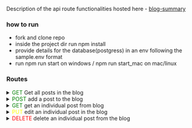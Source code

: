 Description of the api route functionalities hosted here - [blog-summary](https://blog-summary.tiiny.site/)

### how to run

- fork and clone repo
- inside the project dir run npm install
- provide details for the database(postgress) in an env following the sample.env format
- run npm run start on windows / npm run start_mac on mac/linux

### Routes

<details>
<summary> 
<font color="green">GET</font>
Get all posts in the blog</summary>
     
    description: this route gets all the post in the database and returns them in json format
    Path: /blog/posts

    `{
        "posts": [
            {
                "id": 1,
                "title": "my first blog",
                "content": "this is my test and first blog",
                "created_at": "2023-06-24T19:58:24.164Z",
                "updated_at": "2023-06-24T19:58:24.164Z"
            }
        ]
    }`

</details>

<details>
<summary>
<font color="green">POST</font>
add a post to the blog </summary>
    
    description: this route creates a new post with the following details - title, content, created_at, updated_at
    Path: /blog/post/create
    body: { title, content }
    
    `{
        "post":  {
                "id": 6,
                "title": "this is the 6th post",
                "content": "this is my test and 6th post blog",
                "created_at": "2023-06-24T19:58:24.164Z",
                "updated_at": "2023-06-24T19:58:24.164Z"
            }
    
    }`
</details>

<details>
<summary>
<font color="green">GET</font>
get an individual post from blog</summary>
    
    description: this route takes an id as a parameter and returns the post that the id belongs to
    Path: /blog/post/:id
    
    `{
        "post": {
                "id": 3,
                "title": "my first blog",
                "content": "this is my test and first blog",
                "created_at": "2023-06-24T19:58:24.164Z",
                "updated_at": "2023-06-24T19:58:24.164Z"
            }
    }`
</details>

<details>
<summary>
<font color="yellow">PUT</font>
edit an individual post in the blog</summary>
    
    description: this route edits the post with the specific id passed in
    Path: /blog/post/edit/:id
    body: { title, content }
    
    `{
        "updatedPost": {
                "id": 1,
                "title": "edited first blog",
                "content": "this is my test and first blog -edited",
                "created_at": "2023-06-24T19:58:24.164Z",
                "updated_at": "2023-06-24T19:58:24.164Z"
            }
    }`
</details>

<details>
<summary>
<font color="red">DELETE</font>
delete an individual post from the blog</summary>
    
    description: this route deltes the post with the specific id passed in
    Path: /blog/posts/:id
    status: 204
    
</details>
